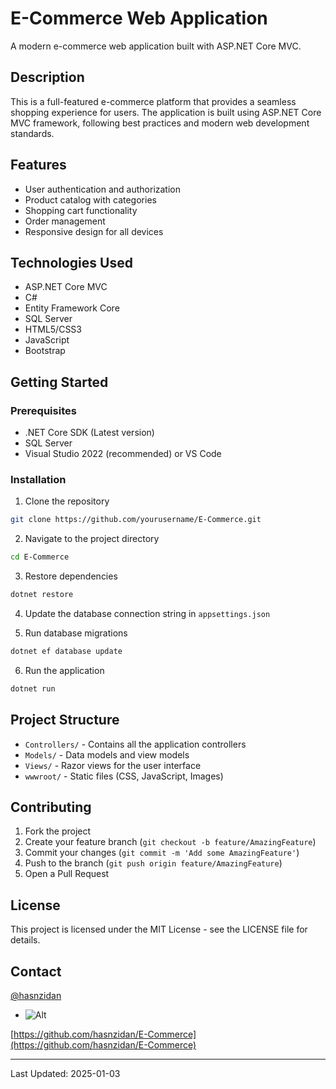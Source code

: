 # E-Commerce Web Application

A modern e-commerce web application built with ASP.NET Core MVC.

## Description

This is a full-featured e-commerce platform that provides a seamless shopping experience for users. The application is built using ASP.NET Core MVC framework, following best practices and modern web development standards.

## Features

- User authentication and authorization
- Product catalog with categories
- Shopping cart functionality
- Order management
- Responsive design for all devices

## Technologies Used

- ASP.NET Core MVC
- C#
- Entity Framework Core
- SQL Server
- HTML5/CSS3
- JavaScript
- Bootstrap

## Getting Started

### Prerequisites

- .NET Core SDK (Latest version)
- SQL Server
- Visual Studio 2022 (recommended) or VS Code



### Installation

1. Clone the repository
```bash
git clone https://github.com/yourusername/E-Commerce.git
```

2. Navigate to the project directory
```bash
cd E-Commerce
```

3. Restore dependencies
```bash
dotnet restore
```

4. Update the database connection string in `appsettings.json`

5. Run database migrations
```bash
dotnet ef database update
```

6. Run the application
```bash
dotnet run
```

## Project Structure

- `Controllers/` - Contains all the application controllers
- `Models/` - Data models and view models
- `Views/` - Razor views for the user interface
- `wwwroot/` - Static files (CSS, JavaScript, Images)

## Contributing

1. Fork the project
2. Create your feature branch (`git checkout -b feature/AmazingFeature`)
3. Commit your changes (`git commit -m 'Add some AmazingFeature'`)
4. Push to the branch (`git push origin feature/AmazingFeature`)
5. Open a Pull Request

## License

This project is licensed under the MIT License - see the LICENSE file for details.

## Contact

[@hasnzidan](https://github.com/hasnzidan)


- ![Alt](https://repobeats.axiom.co/api/embed/2dd265dcb74bb44a361fcead17e108322fde1e0b.svg "Repobeats analytics image")

 [https://github.com/hasnzidan/E-Commerce](https://github.com/hasnzidan/E-Commerce)

---
Last Updated: 2025-01-03
